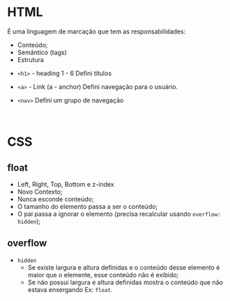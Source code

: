 # HTML

É uma linguagem de marcação que tem as responsabilidades:

- Conteúdo;
- Semântico (tags)
- Estrutura

* `<h1>` - heading 1 - 6
  Defini títulos

- `<a>` - Link (a - anchor)
  Defini navegação para o usuário.

- `<nav>`
  Defini um grupo de navegação

<br/>

# CSS

## float

- Left, Right, Top, Bottom e z-index
- Novo Contexto;
- Nunca esconde conteúdo;
- O tamanho do elemento passa a ser o conteúdo;
- O pai passa a ignorar o elemento (precisa recalcular usando `overflow: hidden`);

## overflow

- `hidden`
  - Se existe largura e altura definidas e o conteúdo desse elemento é maior que o elemente, esse conteúdo não é exibido;
  - Se não possui largura e altura definidas mostra o conteúdo que não estava enxergando Ex: `float`.
